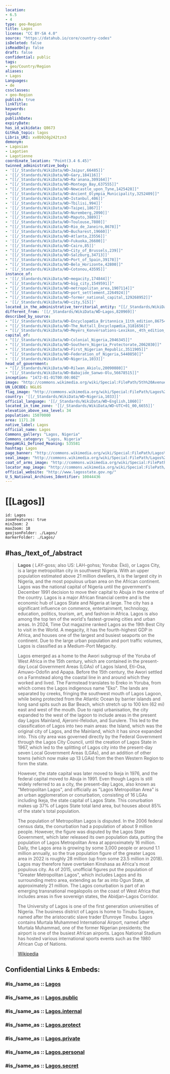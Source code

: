 ```yaml
---
location:
- 6.5
- 4
type: geo-Region
title: Lagos
license: "CC BY-SA 4.0"
source: "https://datahub.io/core/country-codes"
isDeleted: false
isReadOnly: false
draft: false
confidential: public
tags:
- geo/Country/Region
aliases:
- Lagos
Languages:
- de
cssclasses:
- geo-Region
publish: true
linkTitle: 
keywords: 
layout: 
publishDate: 
expiryDate: 
has_id_wikidata: Q8673
GitHub_topic: lagos
Libris_URI: xv8b92dg242tzn3
demonym:
- Lagosian
- Lagotien
- Lagotienne
coordinate_location: "Point(3.4 6.45)"
twinned_administrative_body:
- '[[/_Standards/WikiData/WD~Jaipur,66485]]'
- '[[/_Standards/WikiData/WD~Gary,184116]]'
- "[[/_Standards/WikiData/WD~Ra'anana,309164]]"
- "[[/_Standards/WikiData/WD~Montego_Bay,637555]]"
- "[[/_Standards/WikiData/WD~Newcastle_upon_Tyne,1425428]]"
- "[[/_Standards/WikiData/WD~Ancient_Olympia_Municipality,3252409]]"
- '[[/_Standards/WikiData/WD~Istanbul,406]]'
- '[[/_Standards/WikiData/WD~Tbilisi,994]]'
- '[[/_Standards/WikiData/WD~Taipei,1867]]'
- '[[/_Standards/WikiData/WD~Nuremberg,2090]]'
- '[[/_Standards/WikiData/WD~Maputo,3889]]'
- '[[/_Standards/WikiData/WD~Toulouse,7880]]'
- "[[/_Standards/WikiData/WD~Rio_de_Janeiro,8678]]"
- '[[/_Standards/WikiData/WD~Bucharest,19660]]'
- '[[/_Standards/WikiData/WD~Atlanta,23556]]'
- '[[/_Standards/WikiData/WD~Fukuoka,26600]]'
- '[[/_Standards/WikiData/WD~Cairo,85]]'
- "[[/_Standards/WikiData/WD~City_of_Brussels,239]]"
- '[[/_Standards/WikiData/WD~Salzburg,34713]]'
- "[[/_Standards/WikiData/WD~Port_of_Spain,39178]]"
- "[[/_Standards/WikiData/WD~Belo_Horizonte,42800]]"
- '[[/_Standards/WikiData/WD~Cotonou,43595]]'
instance_of:
- '[[/_Standards/WikiData/WD~megacity,174844]]'
- "[[/_Standards/WikiData/WD~big_city,1549591]]"
- "[[/_Standards/WikiData/WD~metropolitan_area,1907114]]"
- "[[/_Standards/WikiData/WD~port_settlement,2264924]]"
- "[[/_Standards/WikiData/WD~former_national_capital,129268952]]"
- '[[/_Standards/WikiData/WD~city,515]]'
located_in_the_administrative_territorial_entity: "[[/_Standards/WikiData/WD~Lagos_State,815913]]"
different_from: '[[/_Standards/WikiData/WD~Lagos,820969]]'
described_by_source:
- "[[/_Standards/WikiData/WD~Encyclopædia_Britannica_11th_edition,867541]]"
- "[[/_Standards/WikiData/WD~The_Nuttall_Encyclopædia,3181656]]"
- "[[/_Standards/WikiData/WD~Meyers_Konversations-Lexikon,_4th_edition_(1885–1890),19219752]]"
capital_of:
- "[[/_Standards/WikiData/WD~Colonial_Nigeria,2046345]]"
- "[[/_Standards/WikiData/WD~Southern_Nigeria_Protectorate,2062030]]"
- "[[/_Standards/WikiData/WD~First_Nigerian_Republic,3511905]]"
- "[[/_Standards/WikiData/WD~Federation_of_Nigeria,5440850]]"
- '[[/_Standards/WikiData/WD~Nigeria,1033]]'
head_of_government:
- "[[/_Standards/WikiData/WD~Rilwan_Akiolu,20090080]]"
- "[[/_Standards/WikiData/WD~Babajide_Sanwo-Olu,56678515]]"
inception: "1472-01-01T00:00:00Z"
image: "http://commons.wikimedia.org/wiki/Special:FilePath/5th%20Avenue%20Road%2C%20Egbeda%2C%20Lagos.jpg"
UN_LOCODE: NGLOS
flag_image: "http://commons.wikimedia.org/wiki/Special:FilePath/Lagos%20State%20Flag%20%281967-1970%29.svg"
country: '[[/_Standards/WikiData/WD~Nigeria,1033]]'
official_language: '[[/_Standards/WikiData/WD~English,1860]]'
located_in_time_zone: '[[/_Standards/WikiData/WD~UTC+01_00,6655]]'
elevation_above_sea_level: 34
population: 15070000
area: 1171.28
native_label: Lagos
official_name: Lagos
Commons_gallery: "Lagos, Nigeria"
Commons_category: "Lagos, Nigeria"
OmegaWiki_Defined_Meaning: 535581
hashtag: Lagos
page_banner: "http://commons.wikimedia.org/wiki/Special:FilePath/Lagos%20page%20banner.jpg"
seal_image: "http://commons.wikimedia.org/wiki/Special:FilePath/Lagos%20Seal.png"
coat_of_arms_image: "http://commons.wikimedia.org/wiki/Special:FilePath/Lagos%20Seal.png"
locator_map_image: "http://commons.wikimedia.org/wiki/Special:FilePath/Location%20of%20Lagos.png"
official_website: "http://www.lagosstate.gov.ng/"
U_S_National_Archives_Identifier: 10044436
---
```


# [[Lagos]] 

```leaflet
id: Lagos
zoomFeatures: true 
minZoom: 2 
maxZoom: 18
geojsonFolder: ./Lagos/
markerFolder: ./Lagos/
```

## #has_/text_of_/abstract 

> **Lagos**  ( LAY-goss; also US:  LAH-gohss; Yoruba: Èkó), or Lagos City, is a large metropolitan city in southwest Nigeria. With an upper population estimated above 21 million dwellers, it is the largest city in Nigeria, and the most populous urban area on the African continent. Lagos was the national capital of Nigeria until the government's December 1991 decision to move their capital to Abuja in the centre of the country. Lagos is a major African financial centre and is the economic hub of Lagos State and Nigeria at large. The city has a significant influence on commerce, entertainment, technology, education, politics, tourism, art, and fashion in Africa.  Lagos is also among the top ten of the world's fastest-growing cities and urban areas. In 2024, Time Out magazine ranked Lagos as the 19th Best City to visit in the World. A megacity, it has the fourth-highest GDP in Africa, and houses one of the largest and busiest seaports on the continent. Due to the large urban population and port traffic volumes, Lagos is classified as a Medium-Port Megacity.
>
> Lagos emerged as a home to the Awori subgroup of the Yoruba of West Africa in the 15th century, which are contained in the present-day Local Government Areas (LGAs) of Lagos Island, Eti-Osa, Amuwo-Odofin and Apapa. Before the 15th century, the Awori settled on a Farmstead along the coastal line in and around which they worked and lived. The Farmstead translates to Ereko in Yoruba, from which comes the Lagos indigenous name "Eko". The lands are separated by creeks, fringing the southwest mouth of Lagos Lagoon, while being protected from the Atlantic Ocean by barrier islands and long sand spits such as Bar Beach, which stretch up to 100 km (62 mi) east and west of the mouth. Due to rapid urbanisation, the city expanded to the west of the lagoon to include areas in the present day Lagos Mainland, Ajeromi-Ifelodun, and Surulere. This led to the classification of Lagos into two main areas: the Island, which was the original city of Lagos, and the Mainland, which it has since expanded into. This city area was governed directly by the Federal Government through the Lagos City Council, until the creation of Lagos State in 1967, which led to the splitting of Lagos city into the present-day seven Local Government Areas (LGAs), and an addition of other towns (which now make up 13 LGAs) from the then Western Region to form the state.
>
> However, the state capital was later moved to Ikeja in 1976, and the federal capital moved to Abuja in 1991. Even though Lagos is still widely referred to as a city, the present-day Lagos, also known as "Metropolitan Lagos", and officially as "Lagos Metropolitan Area" is an urban agglomeration or conurbation, consisting of 16 LGAs including Ikeja, the state capital of Lagos State. This conurbation makes up 37% of Lagos State total land area, but houses about 85% of the state's total population.
>
> The population of Metropolitan Lagos is disputed. In the 2006 federal census data, the conurbation had a population of about 9 million people. However, the figure was disputed by the Lagos State Government, which later released its own population data, putting the population of Lagos Metropolitan Area at approximately 16 million. Daily, the Lagos area is growing by some 3,000 people or around 1.1 million annually, so the true population figure of the greater Lagos area in 2022 is roughly 28 million (up from some 23.5 million in 2018). Lagos may therefore have overtaken Kinshasa as Africa's most populous city. As of 2015, unofficial figures put the population of "Greater Metropolitan Lagos", which includes Lagos and its surrounding metro area, extending as far as into Ogun State, at approximately 21 million. The Lagos conurbation is part of an emerging transnational megalopolis on the coast of West Africa that includes areas in five sovereign states, the Abidjan–Lagos Corridor.
>
> The University of Lagos is one of the first generation universities of Nigeria. The business district of Lagos is home to Tinubu Square, named after the aristocratic slave trader Efunroye Tinubu. Lagos contains Murtala Muhammed International Airport, named after Murtala Muhammad, one of the former Nigerian presidents; the airport is one of the busiest African airports. Lagos National Stadium has hosted various international sports events such as the 1980 African Cup of Nations.
>
> [Wikipedia](https://en.wikipedia.org/wiki/Lagos) 


## Confidential Links & Embeds: 

### #is_/same_as :: [Lagos](/_Standards/Earth/Continent/Africa/Africa~Central/Nigeria/Zones~Nigeria/Nigeria~South-West/Lagos.md) 

### #is_/same_as :: [Lagos.public](/_public/Earth/Continent/Africa/Africa~Central/Nigeria/Zones~Nigeria/Nigeria~South-West/Lagos.public.md) 

### #is_/same_as :: [Lagos.internal](/_internal/Earth/Continent/Africa/Africa~Central/Nigeria/Zones~Nigeria/Nigeria~South-West/Lagos.internal.md) 

### #is_/same_as :: [Lagos.protect](/_protect/Earth/Continent/Africa/Africa~Central/Nigeria/Zones~Nigeria/Nigeria~South-West/Lagos.protect.md) 

### #is_/same_as :: [Lagos.private](/_private/Earth/Continent/Africa/Africa~Central/Nigeria/Zones~Nigeria/Nigeria~South-West/Lagos.private.md) 

### #is_/same_as :: [Lagos.personal](/_personal/Earth/Continent/Africa/Africa~Central/Nigeria/Zones~Nigeria/Nigeria~South-West/Lagos.personal.md) 

### #is_/same_as :: [Lagos.secret](/_secret/Earth/Continent/Africa/Africa~Central/Nigeria/Zones~Nigeria/Nigeria~South-West/Lagos.secret.md)

